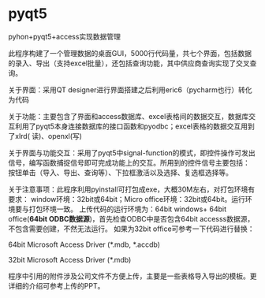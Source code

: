 # pyqt5
pyhon+pyqt5+access实现数据管理

此程序构建了一个管理数据的桌面GUI，5000行代码量，共七个界面，包括数据的录入、导出（支持excel批量），还包括查询功能，其中供应商查询实现了交叉查询。

关于界面：采用QT designer进行界面搭建之后利用eric6（pycharm也行）转化为代码

关于功能：主要包含了界面和access数据库、excel表格间的数据交互，数据库交互利用了pyqt5本身连接数据库的接口函数和pyodbc；excel表格的数据交互用到了xlrd(
读)、openxl(写)

关于界面与功能交互：采用了pyqt5中signal-function的模式，即控件操作可发出信号，编写函数捕捉信号即可完成功能上的交互。所用到的控件信号主要包括：
按钮单击（导入、导出、查询等）、下拉框激活以及选择、复选框选择等。

关于注意事项：此程序利用pyinstall可打包成exe，大概30M左右，对打包环境有要求：
window环境：32bit或64bit；Micro office环境：32bit或64bit。运行环境要与打包环境一致。
上传代码的运行环境为：64bit windows+ 64bit office(**64bit ODBC数据源**)，首先检查ODBC中是否包含64bit accesss数据源，不包含需要创建，不然无法运行。
如果为32bit office可参考一下代码进行替换：

  64bit
  Microsoft Access Driver (*.mdb, *.accdb)

  32bit
  Microsoft Access Driver (*.mdb)


程序中引用的附件涉及公司文件不方便上传，主要是一些表格导入导出的模板。更详细的介绍可参考上传的PPT。
